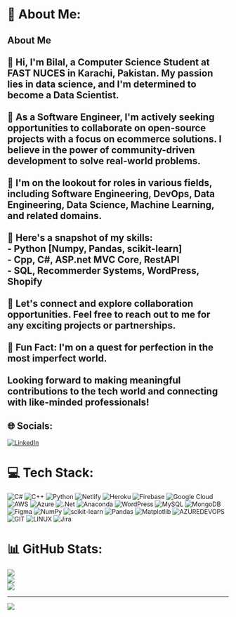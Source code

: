 # 💫 About Me:
## About Me<br><br>👋 Hi, I'm Bilal, a Computer Science Student at FAST NUCES in Karachi, Pakistan. My passion lies in data science, and I'm determined to become a Data Scientist.<br><br>🚀 As a Software Engineer, I'm actively seeking opportunities to collaborate on open-source projects with a focus on ecommerce solutions. I believe in the power of community-driven development to solve real-world problems.<br><br>💼 I'm on the lookout for roles in various fields, including Software Engineering, DevOps, Data Engineering, Data Science, Machine Learning, and related domains.<br><br>🔧 Here's a snapshot of my skills:<br>- Python [Numpy, Pandas, scikit-learn]<br>- Cpp, C#, ASP.net MVC Core, RestAPI<br>- SQL, Recommerder Systems, WordPress, Shopify<br><br>🤝 Let's connect and explore collaboration opportunities. Feel free to reach out to me for any exciting projects or partnerships.<br><br>🎯 Fun Fact: I'm on a quest for perfection in the most imperfect world.<br><br>Looking forward to making meaningful contributions to the tech world and connecting with like-minded professionals!<br>


## 🌐 Socials:
[![LinkedIn](https://img.shields.io/badge/LinkedIn-%230077B5.svg?logo=linkedin&logoColor=white)](https://www.linkedin.com/in/muhamamd-bilal-khan-data-scientist/) 

# 💻 Tech Stack:
![C#](https://img.shields.io/badge/c%23-%23239120.svg?style=for-the-badge&logo=c-sharp&logoColor=white) ![C++](https://img.shields.io/badge/c++-%2300599C.svg?style=for-the-badge&logo=c%2B%2B&logoColor=white) ![Python](https://img.shields.io/badge/python-3670A0?style=for-the-badge&logo=python&logoColor=ffdd54) ![Netlify](https://img.shields.io/badge/netlify-%23000000.svg?style=for-the-badge&logo=netlify&logoColor=#00C7B7) ![Heroku](https://img.shields.io/badge/heroku-%23430098.svg?style=for-the-badge&logo=heroku&logoColor=white) ![Firebase](https://img.shields.io/badge/firebase-%23039BE5.svg?style=for-the-badge&logo=firebase) ![Google Cloud](https://img.shields.io/badge/GoogleCloud-%234285F4.svg?style=for-the-badge&logo=google-cloud&logoColor=white) ![AWS](https://img.shields.io/badge/AWS-%23FF9900.svg?style=for-the-badge&logo=amazon-aws&logoColor=white) ![Azure](https://img.shields.io/badge/azure-%230072C6.svg?style=for-the-badge&logo=microsoftazure&logoColor=white) ![.Net](https://img.shields.io/badge/.NET-5C2D91?style=for-the-badge&logo=.net&logoColor=white) ![Anaconda](https://img.shields.io/badge/Anaconda-%2344A833.svg?style=for-the-badge&logo=anaconda&logoColor=white) ![WordPress](https://img.shields.io/badge/WordPress-%23117AC9.svg?style=for-the-badge&logo=WordPress&logoColor=white) ![MySQL](https://img.shields.io/badge/mysql-%2300000f.svg?style=for-the-badge&logo=mysql&logoColor=white) ![MongoDB](https://img.shields.io/badge/MongoDB-%234ea94b.svg?style=for-the-badge&logo=mongodb&logoColor=white) ![Figma](https://img.shields.io/badge/figma-%23F24E1E.svg?style=for-the-badge&logo=figma&logoColor=white) ![NumPy](https://img.shields.io/badge/numpy-%23013243.svg?style=for-the-badge&logo=numpy&logoColor=white) ![scikit-learn](https://img.shields.io/badge/scikit--learn-%23F7931E.svg?style=for-the-badge&logo=scikit-learn&logoColor=white) ![Pandas](https://img.shields.io/badge/pandas-%23150458.svg?style=for-the-badge&logo=pandas&logoColor=white) ![Matplotlib](https://img.shields.io/badge/Matplotlib-%23ffffff.svg?style=for-the-badge&logo=Matplotlib&logoColor=black) ![AZUREDEVOPS](https://img.shields.io/badge/azuredevops-0078D7.svg?style=for-the-badge&logo=azuredevops&logoColor=white&color=%230078D7) ![GIT](https://img.shields.io/badge/Git-fc6d26?style=for-the-badge&logo=git&logoColor=white) ![LINUX](https://img.shields.io/badge/Linux-FCC624?style=for-the-badge&logo=linux&logoColor=black) ![Jira](https://img.shields.io/badge/jira-%230A0FFF.svg?style=for-the-badge&logo=jira&logoColor=white)
# 📊 GitHub Stats:
![](https://github-readme-stats.vercel.app/api?username=Muhammad-Bilal-Khan&theme=dark&hide_border=false&include_all_commits=false&count_private=true)<br/>
![](https://github-readme-streak-stats.herokuapp.com/?user=Muhammad-Bilal-Khan&theme=dark&hide_border=false)<br/>
![](https://github-readme-stats.vercel.app/api/top-langs/?username=Muhammad-Bilal-Khan&theme=dark&hide_border=false&include_all_commits=false&count_private=true&layout=compact)

---
[![](https://visitcount.itsvg.in/api?id=Muhammad-Bilal-Khan&icon=0&color=0)](https://visitcount.itsvg.in)

<!-- Proudly created with GPRM ( https://gprm.itsvg.in ) -->
